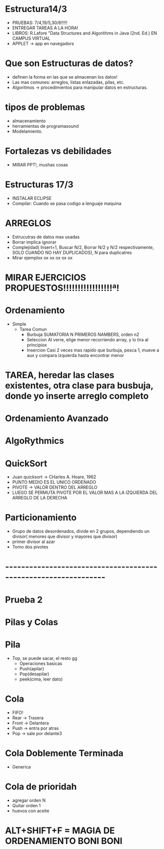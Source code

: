 # Estructura14/3

- PRUEBAS: 7/4,19/5,30/6!!!!! 
- ENTREGAR TAREAS A LA HORA!
- LIBROS: R.Lafore "Data Structures and Algorithms in Java (2nd. Ed.) EN CAMPUS VIRTUAL
- APPLET -> app en navegadors

# Que son Estructuras de datos?
- definen la forma en las que se almacenan los datos!
- Las mas comunes: arreglos, listas enlazadas, pilas, etc.
- Algoritmos -> procedimientos para manipular datos en estructuras.

# tipos de problemas
- almacenamiento 
- herramientas de programasound
- Modelamiento.

# Fortalezas vs debilidades
- MIRAR PPT!, mushas cosas

# Estructuras 17/3
- INSTALAR ECLIPSE
- Compilar: Cuando se pasa codigo a lenguaje maquina

# ARREGLOS
- Estrucutras de datos mas usadas
- Borrar implica ignorar
- Complejidad( Insert=1, Buscar N/2, Borrar N/2 y  N/2 respectivamente, SOLO CUANDO NO HAY DUPLICADOS), N para duplicatres
- Mirar ejemplox ox ox ox ox ox 

# MIRAR EJERCICIOS PROPUESTOS!!!!!!!!!!!!!!!!!ª!

# Ordenamiento
- Simple
  - Tarea Comun
    - Burbuja SUMATORIA N PRIMEROS NAMBERS, orden n2
    - Seleccion  Al verre, elige menor recorriendo array, y lo tira al principiox
    - Insercion Casi 2 veces mas rapido que burbuja, pesca 1, mueve a aux y compara izquierda hasta encontrar menor
    
# TAREA, heredar las clases existentes, otra clase para busbuja, donde yo inserte arreglo completo


# Ordenamiento Avanzado
# AlgoRythmics
# QuickSort

- Juan quicksort -> CHarles A. Hoare, 1962
- PUNTO MEDIO ES EL UNICO ORDENADO
- PIVOTE -> VALOR DENTRO DEL ARREGLO
- LUEGO SE PERMUTA PIVOTE POR EL VALOR MAS A LA IZQUIERDA DEL ARREGLO DE LA DERECHA
# Particionamiento
 - Grupo de datos desordenados, divide en 2 grupos, dependiendo un divisor( menores que divisor y mayores que divisor)
 - primer divisor al azar
 - Tomo dos pivotes
 


# ---------------------------------------------------------------


# Prueba 2
# Pilas y Colas

# Pila
- Top, se puede sacar, el resto gg
  - Operaciones basicas
  - Push(apilar)
  - Pop(desapilar)
  - peek(cima, leer dato)
  
# Cola
- FIFO!
- Rear -> Trasera
- Front -> Delantera
- Push -> entra por atras
- Pop -> sale por delante3

# Cola Doblemente Terminada
 - Generica
 
# Cola de prioridah
- agregar orden N
- Quitar orden 1
- huevos con aceite   


# ALT+SHIFT+F = MAGIA DE ORDENAMIENTO BONI BONI 
